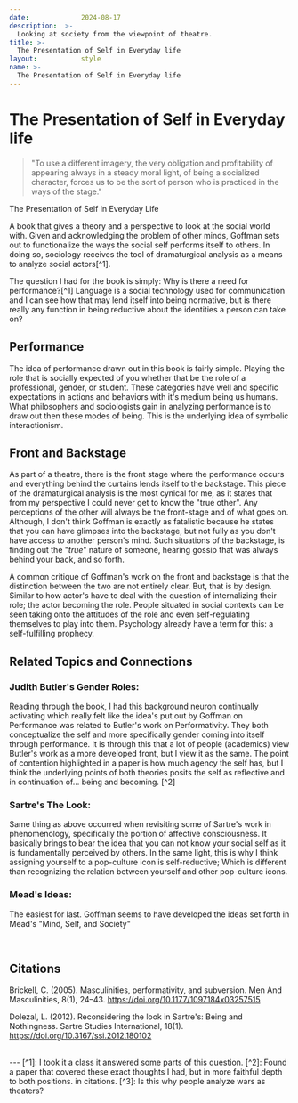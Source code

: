 ```yaml
---
date:             2024-08-17
description:  >-
  Looking at society from the viewpoint of theatre.
title: >-
  The Presentation of Self in Everyday life
layout:           style
name: >-
  The Presentation of Self in Everyday life
---
```


# The Presentation of Self in Everyday life

> "To use a different imagery, the very obligation and profitability of appearing always in a steady moral light, of being a socialized character, forces us to be the sort of person who is practiced in the ways of the stage."
<figcaption class="blockquote-footer">The Presentation of Self in Everyday Life</figcaption>

A book that gives a theory and a perspective to look at the social world with. Given and acknowledging the problem of other minds, Goffman sets out to functionalize the ways the social self performs itself to others. In doing so, sociology receives the tool of dramaturgical analysis as a means to analyze social actors[^1]. 

The question I had for the book is simply: Why is there a need for performance?[^1] Language is a social technology used for communication and I can see how that may lend itself into being normative, but is there really any function in being reductive about the identities a person can take on? 

## Performance

The idea of performance drawn out in this book is fairly simple. Playing the role that is socially expected of you whether that be the role of a professional, gender, or student. These categories have well and specific expectations in actions and behaviors with it's medium being us humans. What philosophers and sociologists gain in analyzing performance is to draw out then these modes of being. This is the underlying idea of symbolic interactionism. 

## Front and Backstage

As part of a theatre, there is the front stage where the performance occurs and everything behind the curtains lends itself to the backstage. This piece of the dramaturgical analysis is the most cynical for me, as it states that from my perspective I could never get to know the "true other". Any perceptions of the other will always be the front-stage and of what goes on. Although, I don't think Goffman is exactly as fatalistic because he states that you can have glimpses into the backstage, but not fully as you don't have access to another person's mind. Such situations of the backstage, is finding out the "*true*" nature of someone, hearing gossip that was always behind your back, and so forth.

A common critique of Goffman's work on the front and backstage is that the distinction between the two are not entirely clear. But, that is by design. Similar to how actor's have to deal with the question of internalizing their role; the actor becoming the role. People situated in social contexts can be seen taking onto the attitudes of the role and even self-regulating themselves to play into them. Psychology already have a term for this: a self-fulfilling prophecy.

## Related Topics and Connections

### Judith Butler's Gender Roles:

Reading through the book, I had this background neuron continually activating which really felt like the idea's put out by Goffman on Performance was related to Butler's work on Performativity. They both conceptualize the self and more specifically gender coming into itself through performance. It is through this that a lot of people (academics) view Butler's work as a more developed front, but I view it as the same. The point of contention highlighted in a paper is how much agency the self has, but I think the underlying points of both theories posits the self as reflective and in continuation of... being and becoming. [^2]

### Sartre's The Look:

Same thing as above occurred when revisiting some of Sartre's work in phenomenology, specifically the portion of affective consciousness. It basically brings to bear the idea that you can not know your social self as it is fundamentally perceived by others. In the same light, this is why I think assigning yourself to a pop-culture icon is self-reductive; Which is different than recognizing the relation between yourself and other pop-culture icons.

### Mead's Ideas:

The easiest for last. Goffman seems to have developed the ideas set forth in Mead's "Mind, Self, and Society"

<br/>

## Citations

Brickell, C. (2005). Masculinities, performativity, and subversion. Men And Masculinities, 8(1), 24–43. https://doi.org/10.1177/1097184x03257515

Dolezal, L. (2012). Reconsidering the look in Sartre's: Being and Nothingness. Sartre Studies International, 18(1). https://doi.org/10.3167/ssi.2012.180102

<br/>
---
[^1]: I took it a class it answered some parts of this question.
[^2]: Found a paper that covered these exact thoughts I had, but in more faithful depth to both positions. in citations.
[^3]: Is this why people analyze wars as theaters?
